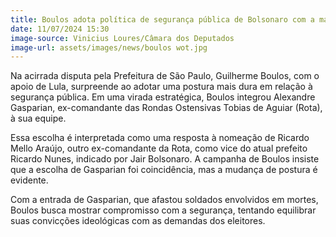 ```yaml
---
title: Boulos adota política de segurança pública de Bolsonaro com a maior cara de pau da história
date: 11/07/2024 15:30
image-source: Vinicius Loures/Câmara dos Deputados
image-url: assets/images/news/boulos wot.jpg
---
```


Na acirrada disputa pela Prefeitura de São Paulo, Guilherme Boulos, com o apoio de Lula, surpreende ao adotar uma postura mais dura em relação à segurança pública. Em uma virada estratégica, Boulos integrou Alexandre Gasparian, ex-comandante das Rondas Ostensivas Tobias de Aguiar (Rota), à sua equipe.

Essa escolha é interpretada como uma resposta à nomeação de Ricardo Mello Araújo, outro ex-comandante da Rota, como vice do atual prefeito Ricardo Nunes, indicado por Jair Bolsonaro. A campanha de Boulos insiste que a escolha de Gasparian foi coincidência, mas a mudança de postura é evidente.

Com a entrada de Gasparian, que afastou soldados envolvidos em mortes, Boulos busca mostrar compromisso com a segurança, tentando equilibrar suas convicções ideológicas com as demandas dos eleitores.